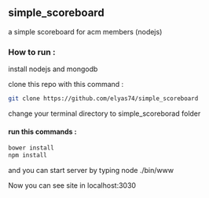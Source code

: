 ## simple_scoreboard
a simple scoreboard for acm members (nodejs)
### How to run :
install nodejs and mongodb

clone this repo with this command :
```sh
git clone https://github.com/elyas74/simple_scoreboard
```

change your terminal directory to simple_scoreborad folder

#### run this commands :
```sh
bower install
npm install
```
and you can start server by typing node ./bin/www

Now you can see site in localhost:3030
